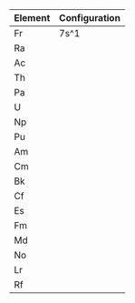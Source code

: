 
Element   | Configuration
--------- | -------------
Fr        | 7s^1
Ra |
Ac |
Th |
Pa |
U  |
Np |
Pu |
Am |
Cm |
Bk |
Cf |
Es |
Fm |
Md |
No |
Lr |
Rf |
